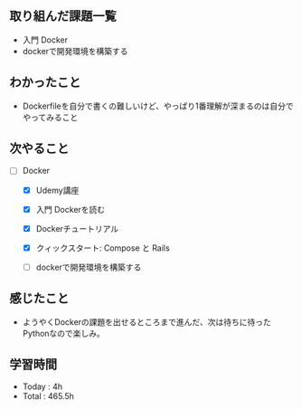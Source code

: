 ## 取り組んだ課題一覧

- 入門 Docker
- dockerで開発環境を構築する

## わかったこと
- Dockerfileを自分で書くの難しいけど、やっぱり1番理解が深まるのは自分でやってみること

## 次やること

- [ ] Docker
    - [x] Udemy講座
    - [x] 入門 Dockerを読む
    - [x] Dockerチュートリアル
    - [x] クィックスタート: Compose と Rails
    - [ ] dockerで開発環境を構築する



## 感じたこと
- ようやくDockerの課題を出せるところまで進んだ、次は待ちに待ったPythonなので楽しみ。

## 学習時間

- Today : 4h
- Total : 465.5h